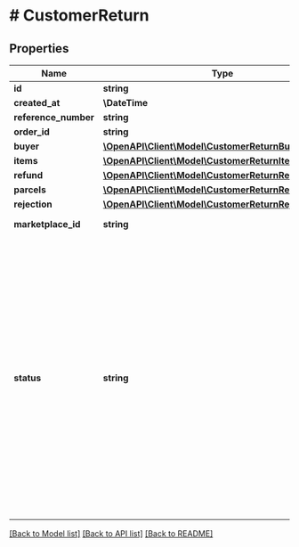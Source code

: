 # # CustomerReturn

## Properties

Name | Type | Description | Notes
------------ | ------------- | ------------- | -------------
**id** | **string** |  | [optional]
**created_at** | **\DateTime** |  | [optional]
**reference_number** | **string** |  | [optional]
**order_id** | **string** |  | [optional]
**buyer** | [**\OpenAPI\Client\Model\CustomerReturnBuyer**](CustomerReturnBuyer.md) |  | [optional]
**items** | [**\OpenAPI\Client\Model\CustomerReturnItem[]**](CustomerReturnItem.md) | List of returned items. | [optional]
**refund** | [**\OpenAPI\Client\Model\CustomerReturnRefund**](CustomerReturnRefund.md) |  | [optional]
**parcels** | [**\OpenAPI\Client\Model\CustomerReturnReturnParcel[]**](CustomerReturnReturnParcel.md) | List of returned parcels. | [optional]
**rejection** | [**\OpenAPI\Client\Model\CustomerReturnRejection**](CustomerReturnRejection.md) |  | [optional]
**marketplace_id** | **string** | The marketplace ID where operation was made. | [optional]
**status** | **string** | Current return timeline statuses. The allowed values are:   * CREATED - The return has been declared,   * DISPATCHED - The returned items have been dispatched,   * IN_TRANSIT - The returned items are in transit,   * DELIVERED - The returned items have been delivered,   * FINISHED - The payment has been refunded, return process is finished,   * REJECTED - The return has been rejected,   * COMMISSION_REFUND_CLAIMED - The sales commission refund (transaction rebate) application has been claimed,   * COMMISSION_REFUNDED - The sales commission was refunded,   * WAREHOUSE_DELIVERED - The returned items have been delivered to Allegro Warehouse,   * WAREHOUSE_VERIFICATION - The returned items are under verification. | [optional]

[[Back to Model list]](../../README.md#models) [[Back to API list]](../../README.md#endpoints) [[Back to README]](../../README.md)
